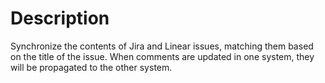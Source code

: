 # Description

Synchronize the contents of Jira and Linear issues, matching them based on the title of the issue.  When comments are updated in one system, they will be propagated to the other system.
